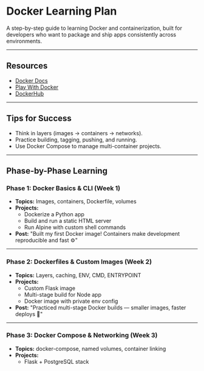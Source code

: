 # Docker Learning Plan

A step-by-step guide to learning Docker and containerization, built for developers who want to package and ship apps consistently across environments.

---

## Resources

- [Docker Docs](https://docs.docker.com/)
- [Play With Docker](https://labs.play-with-docker.com/)
- [DockerHub](https://hub.docker.com/)

---

## Tips for Success

- Think in layers (images → containers → networks).
- Practice building, tagging, pushing, and running.
- Use Docker Compose to manage multi-container projects.

---

## Phase-by-Phase Learning

### Phase 1: Docker Basics & CLI (Week 1)
- **Topics:** Images, containers, Dockerfile, volumes
- **Projects:**
  - Dockerize a Python app
  - Build and run a static HTML server
  - Run Alpine with custom shell commands
- **Post:** "Built my first Docker image! Containers make development reproducible and fast ⚙️"

---

### Phase 2: Dockerfiles & Custom Images (Week 2)
- **Topics:** Layers, caching, ENV, CMD, ENTRYPOINT
- **Projects:**
  - Custom Flask image
  - Multi-stage build for Node app
  - Docker image with private env config
- **Post:** "Practiced multi-stage Docker builds — smaller images, faster deploys 🚀"

---

### Phase 3: Docker Compose & Networking (Week 3)
- **Topics:** docker-compose, named volumes, container linking
- **Projects:**
  - Flask + PostgreSQL stack
